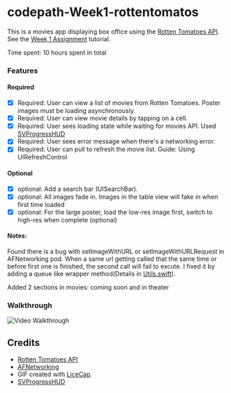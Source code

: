 # codepath-Week1-rottentomatos

This is a movies app displaying box office using the [Rotten Tomatoes API](http://developer.rottentomatoes.com/docs/read/JSON). See the [Week 1 Assignment](https://courses.codepath.com/courses/intro_to_ios/week/1#!assignment) tutorial.

Time spent: 10 hours spent in total
### Features

#### Required

  * [x] Required: User can view a list of movies from Rotten Tomatoes. Poster images must be loading asynchronously.
  * [x] Required: User can view movie details by tapping on a cell.
  * [x] Required: User sees loading state while waiting for movies API. Used [SVProgressHUD](http://samvermette.com/199)
  * [x] Required: User sees error message when there's a networking error. 
  * [x] Required: User can pull to refresh the movie list. Guide: Using UIRefreshControl

#### Optional

  * [x] optional: Add a search bar (UISearchBar).
  * [x] optional: All images fade in. Images in the table view will fake in when first time loaded
  * [x] optional: For the large poster, load the low-res image first, switch to high-res when complete (optional)

#### Notes:

Found there is a bug with setImageWithURL or setImageWithURLRequest in AFNetworking pod. When a same url getting called that the same time or before first one is finished, the second call will fail to excute. I fixed it by adding a queue like wrapper method(Details in [Utils.swift](rottenTomato/Utils.swift)).

Added 2 sections in movies: coming soon and in theater

### Walkthrough

![Video Walkthrough](walk_through.gif)


Credits
---------
* [Rotten Tomatoes API](http://developer.rottentomatoes.com/docs/read/JSON)
* [AFNetworking](https://github.com/AFNetworking/AFNetworking)
* GIF created with [LiceCap](http://www.cockos.com/licecap/).
* [SVProgressHUD](http://samvermette.com/199)
